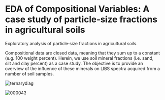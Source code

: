 # EDA of Compositional Variables: A case study of particle‐size fractions in agricultural soils
Exploratory analysis of particle‐size fractions in agricultural soils

Compositional data are closed data, meaning that they sum up to a constant (e.g. 100 weight percent). Herein, we use soil mineral fractions (i.e. sand, silt and clay percent) as a case study. The objective is to provide an overview of the influence of these minerals on LIBS spectra acquired from a number of soil samples.

![ternarydiag](https://user-images.githubusercontent.com/59129468/89554464-e1d79380-d7dc-11ea-82ea-26e1264ada56.png)

![000043](https://user-images.githubusercontent.com/59129468/89555004-8d80e380-d7dd-11ea-9774-6ca64575023d.png)
